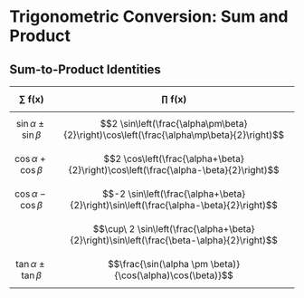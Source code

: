 # Trigonometric Conversion: Sum and Product

## Sum-to-Product Identities

| $$\boldsymbol{\sum\ f(x)}$$ | $$\boldsymbol{\prod\ f(x)}$$ |
|--|--|
| $$\sin\alpha \pm \sin\beta$$ | $$2 \sin\left(\frac{\alpha\pm\beta}{2}\right)\cos\left(\frac{\alpha\mp\beta}{2}\right)$$ |
| $$\cos\alpha + \cos\beta$$ | $$2 \cos\left(\frac{\alpha+\beta}{2}\right)\cos\left(\frac{\alpha-\beta}{2}\right)$$ |
| $$\cos\alpha - \cos\beta$$ | $$-2 \sin\left(\frac{\alpha+\beta}{2}\right)\sin\left(\frac{\alpha-\beta}{2}\right)$$ |
| | $$\cup\ 2 \sin\left(\frac{\alpha+\beta}{2}\right)\sin\left(\frac{\beta-\alpha}{2}\right)$$ |
| $$\tan\alpha \pm \tan\beta$$ | $$\frac{\sin(\alpha \pm \beta)}{\cos(\alpha)\cos(\beta)}$$ |





